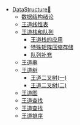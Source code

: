 - [DataStructure🎲](/cs408/)
  - [数据结构绪论](/cs408/DataStructure/王道绪论.md)
  - [王道线性表](/cs408/DataStructure/王道线性表.md)
  - [王道栈和队列](/cs408/DataStructure/王道栈和队列.md)
    - [王道栈的应用](/cs408/DataStructure/王道栈的应用.md)
    - [特殊矩阵压缩存储](/cs408/DataStructure/王道特殊矩阵的压缩存储.md)
    - [队列补充](/cs408/DataStructure/王道队列.md)
  - [王道串](/cs408/DataStructure/王道串.md)
  - [王道树](/cs408/DataStructure/王卓树.md)
    - [王道二叉树(一)](/cs408/DataStructure/王道二叉树.md)
    - [王道二叉树(二)](/cs408/DataStructure/王道二叉树(二).md)
  - [王道图](/cs408/DataStructure/王道图(一).md)
  - [王道查找](/cs408/DataStructure/王道查找(一).md)
  - [王道查找](/cs408/DataStructure/王道查找(一).md)
  - [王道排序](/cs408/DataStructure/王道排序.md)







































